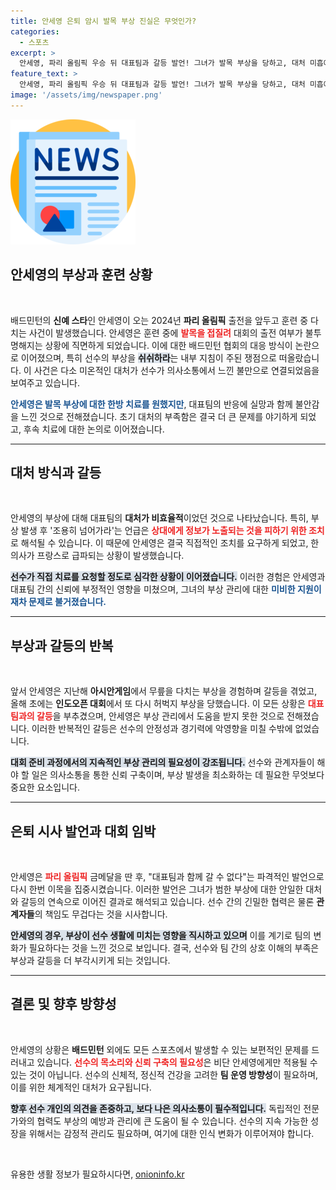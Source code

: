 ```yaml
---
title: 안세영 은퇴 암시 발목 부상 진실은 무엇인가?
categories:
  - 스포츠
excerpt: >
  안세영, 파리 올림픽 우승 뒤 대표팀과 갈등 발언! 그녀가 발목 부상을 당하고, 대처 미흡에 실망해 은퇴 언급까지... 배드민턴계의 이목 집중!
feature_text: >
  안세영, 파리 올림픽 우승 뒤 대표팀과 갈등 발언! 그녀가 발목 부상을 당하고, 대처 미흡에 실망해 은퇴 언급까지... 배드민턴계의 이목 집중!
image: '/assets/img/newspaper.png'
---
```


<p><img src="/assets/img/newspaper.png" alt="kimp 속보" /></p>

<h2 data-ke-size="size26">안세영의 부상과 훈련 상황</h2>

<p data-ke-size="size16">&nbsp;</p>

<p data-ke-size="size16">배드민턴의 <b>신예 스타</b>인 안세영이 오는 2024년 <b>파리 올림픽</b> 출전을 앞두고 훈련 중 다치는 사건이 발생했습니다. 안세영은 훈련 중에 <b><span style="color: #ee2323;">발목을 접질려</span></b> 대회의 출전 여부가 불투명해지는 상황에 직면하게 되었습니다. 이에 대한 배드민턴 협회의 대응 방식이 논란으로 이어졌으며, 특히 선수의 부상을 <b><span style="background-color: #21538527;">쉬쉬하라</span></b>는 내부 지침이 주된 쟁점으로 떠올랐습니다. 이 사건은 다소 미온적인 대처가 선수가 의사소통에서 느낀 불만으로 연결되었음을 보여주고 있습니다. </p>

<p data-ke-size="size16"><b><span style="color: #1a5490;">안세영은 발목 부상에 대한 한방 치료를 원했지만</span></b>, 대표팀의 반응에 실망과 함께 불안감을 느낀 것으로 전해졌습니다. 초기 대처의 부족함은 결국 더 큰 문제를 야기하게 되었고, 후속 치료에 대한 논의로 이어졌습니다.</p> 

<hr>

<h2 data-ke-size="size26">대처 방식과 갈등</h2>

<p data-ke-size="size16">&nbsp;</p>

<p data-ke-size="size16">안세영의 부상에 대해 대표팀의 <b>대처가 비효율적</b>이었던 것으로 나타났습니다. 특히, 부상 발생 후 '조용히 넘어가라'는 언급은 <b><span style="color: #ee2323;">상대에게 정보가 노출되는 것을 피하기 위한 조치</span></b>로 해석될 수 있습니다. 이 때문에 안세영은 결국 직접적인 조치를 요구하게 되었고, 한의사가 프랑스로 급파되는 상황이 발생했습니다. </p>

<p data-ke-size="size16"><b><span style="background-color: #21538527;">선수가 직접 치료를 요청할 정도로 심각한 상황이 이어졌습니다.</span></b> 이러한 경험은 안세영과 대표팀 간의 신뢰에 부정적인 영향을 미쳤으며, 그녀의 부상 관리에 대한 <b><span style="color: #1a5490;">미비한 지원이 재차 문제로 불거졌습니다.</span></b> </p>

<hr>

<h2 data-ke-size="size26">부상과 갈등의 반복</h2>

<p data-ke-size="size16">&nbsp;</p>

<p data-ke-size="size16">앞서 안세영은 지난해 <b>아시안게임</b>에서 무릎을 다치는 부상을 경험하며 갈등을 겪었고, 올해 초에는 <b>인도오픈 대회</b>에서 또 다시 허벅지 부상을 당했습니다. 이 모든 상황은 <b><span style="color: #ee2323;">대표팀과의 갈등</span></b>을 부추겼으며, 안세영은 부상 관리에서 도움을 받지 못한 것으로 전해졌습니다. 이러한 반복적인 갈등은 선수의 안정성과 경기력에 악영향을 미칠 수밖에 없었습니다.</p>

<p data-ke-size="size16"><b><span style="background-color: #21538527;">대회 준비 과정에서의 지속적인 부상 관리의 필요성이 강조됩니다.</span></b> 선수와 관계자들이 해야 할 일은 의사소통을 통한 신뢰 구축이며, 부상 발생을 최소화하는 데 필요한 무엇보다 중요한 요소입니다.</p>

<hr>

<h2 data-ke-size="size26">은퇴 시사 발언과 대회 임박</h2>

<p data-ke-size="size16">&nbsp;</p>

<p data-ke-size="size16">안세영은 <b><span style="color: #ee2323;">파리 올림픽</span></b> 금메달을 딴 후, "대표팀과 함께 갈 수 없다"는 파격적인 발언으로 다시 한번 이목을 집중시켰습니다. 이러한 발언은 그녀가 범한 부상에 대한 안일한 대처와 갈등의 연속으로 이어진 결과로 해석되고 있습니다. 선수 간의 긴밀한 협력은 물론 <b>관계자들</b>의 책임도 무겁다는 것을 시사합니다.</p>

<p data-ke-size="size16"><b><span style="background-color: #21538527;">안세영의 경우, 부상이 선수 생활에 미치는 영향을 직시하고 있으며</span></b> 이를 계기로 팀의 변화가 필요하다는 것을 느낀 것으로 보입니다. 결국, 선수와 팀 간의 상호 이해의 부족은 부상과 갈등을 더 부각시키게 되는 것입니다.</p>

<hr>

<h2 data-ke-size="size26">결론 및 향후 방향성</h2>

<p data-ke-size="size16">&nbsp;</p>

<p data-ke-size="size16">안세영의 상황은 <b>배드민턴</b> 외에도 모든 스포츠에서 발생할 수 있는 보편적인 문제를 드러내고 있습니다. <b><span style="color: #ee2323;">선수의 목소리와 신뢰 구축의 필요성</span></b>은 비단 안세영에게만 적용될 수 있는 것이 아닙니다. 선수의 신체적, 정신적 건강을 고려한 <b>팀 운영 방향성</b>이 필요하며, 이를 위한 체계적인 대처가 요구됩니다.</p>

<p data-ke-size="size16"><b><span style="background-color: #21538527;">향후 선수 개인의 의견을 존중하고, 보다 나은 의사소통이 필수적입니다.</span></b> 독립적인 전문가와의 협력도 부상의 예방과 관리에 큰 도움이 될 수 있습니다. 선수의 지속 가능한 성장을 위해서는 감정적 관리도 필요하며, 여기에 대한 인식 변화가 이루어져야 합니다. </p>

<p data-ke-size="size16">&nbsp;</p>
유용한 생활 정보가 필요하시다면, <a href="https://onioninfo.kr" rel="dofollow">onioninfo.kr</a>


